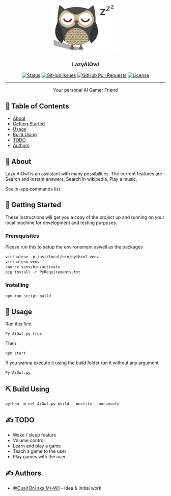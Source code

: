 <p align="center">
  <a href="" rel="noopener">
 <img width=200px height=150px src="./lazyowl.png" alt="Project logo"></a>
</p>

<h3 align="center">LazyAiOwl</h3>

<div align="center">

[![Status](https://img.shields.io/badge/status-active-success.svg)]()
[![GitHub Issues](https://img.shields.io/github/issues/Mr-Wii/LazyAiOwl.svg)](https://github.com/Mr-Wii/LazyAiOwl/issues)
[![GitHub Pull Requests](https://img.shields.io/github/issues-pr/kylelobo/The-Documentation-Compendium.svg)](https://github.com/Mr-Wii/LazyAiOwl/pulls)
[![License](https://img.shields.io/badge/license-MIT-blue.svg)](/LICENSE)

</div>

---

<p align="center"> Your personal AI Gamer Friend
    <br> 
</p>

## 📝 Table of Contents

- [About](#about)
- [Getting Started](#getting_started)
- [Usage](#usage)
- [Build Using](#build_using)
- [TODO](#todo)
- [Authors](#authors)

## 🧐 About <a name = "about"></a>

Lazy AiOwl is an assistant with many possibilities.
The current features are : Search and instant answers, Search in wikipedia, Play a music.

See in-app commands list.

## 🏁 Getting Started <a name = "getting_started"></a>

These instructions will get you a copy of the project up and running on your local machine for development and testing purposes.

### Prerequisites

Please run this to setup the environement aswell as the packages

```
virtualenv -p /usr/local/bin/python2 venv
virtualenv venv
source venv/bin/activate
pip install -r PyRequirements.txt
```

### Installing

```
npm run-script build
```

## 🎈 Usage <a name="usage"></a>

Run this first

```
Py AiOwl.py true
```

Then

```
npm start
```

If you wanna execute it using the build folder run it without any argument

```
Py AiOwl.py
```

## ⛏️ Build Using <a name = "build_using"></a>

```
python -m eel AiOwl.py build --onefile --noconsole
```

## ✍️ TODO <a name = "todo"></a>

- Wake / sleep feature
- Volume control
- Learn and play a game
- Teach a game to the user
- Play games with the user

## ✍️ Authors <a name = "authors"></a>

- [@Ouail Bni aka Mr-Wii](https://github.com/mr-wii) - Idea & Initial work
